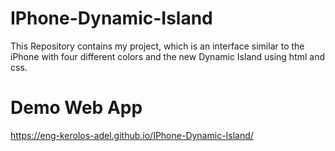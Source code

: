 # IPhone-Dynamic-Island
This Repository contains my project, which is an interface similar to the iPhone with four different colors and the new Dynamic Island using html and css.
# Demo Web App
https://eng-kerolos-adel.github.io/IPhone-Dynamic-Island/
